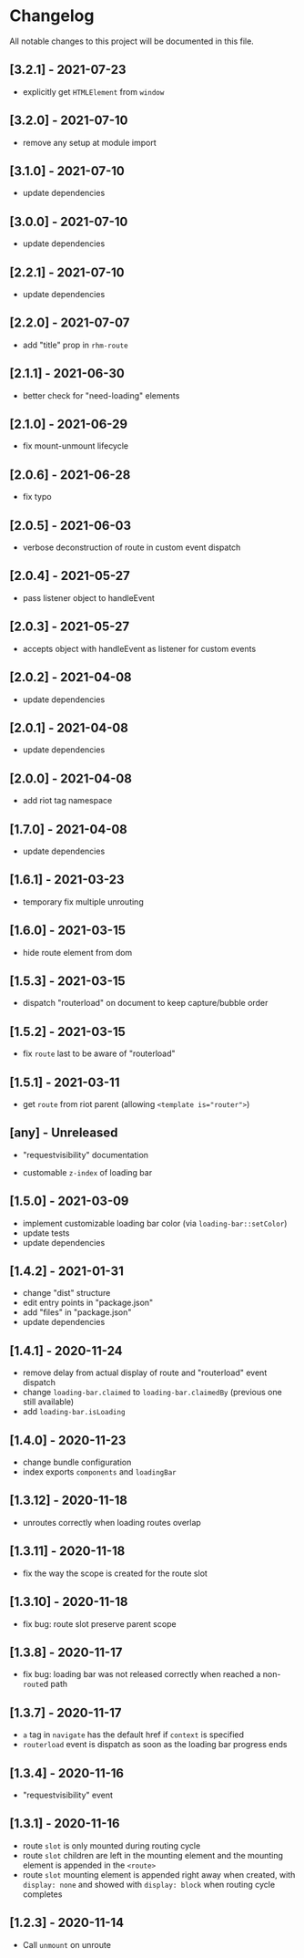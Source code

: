 # Changelog
All notable changes to this project will be documented in this file.

## [3.2.1] - 2021-07-23
- explicitly get `HTMLElement` from `window`

## [3.2.0] - 2021-07-10
- remove any setup at module import

## [3.1.0] - 2021-07-10
- update dependencies

## [3.0.0] - 2021-07-10
- update dependencies

## [2.2.1] - 2021-07-10
- update dependencies

## [2.2.0] - 2021-07-07
- add "title" prop in `rhm-route`

## [2.1.1] - 2021-06-30
- better check for "need-loading" elements

## [2.1.0] - 2021-06-29
- fix mount-unmount lifecycle

## [2.0.6] - 2021-06-28
- fix typo

## [2.0.5] - 2021-06-03
- verbose deconstruction of route in custom event dispatch

## [2.0.4] - 2021-05-27
- pass listener object to handleEvent

## [2.0.3] - 2021-05-27
- accepts object with handleEvent as listener for custom events

## [2.0.2] - 2021-04-08
- update dependencies

## [2.0.1] - 2021-04-08
- update dependencies

## [2.0.0] - 2021-04-08
- add riot tag namespace

## [1.7.0] - 2021-04-08
- update dependencies

## [1.6.1] - 2021-03-23
- temporary fix multiple unrouting

## [1.6.0] - 2021-03-15
- hide route element from dom

## [1.5.3] - 2021-03-15
- dispatch "routerload" on document to keep capture/bubble order

## [1.5.2] - 2021-03-15
- fix `route` last to be aware of "routerload"

## [1.5.1] - 2021-03-11
- get `route` from riot parent (allowing ```<template is="router">```)

## [any] - Unreleased
- "requestvisibility" documentation

- customable `z-index` of loading bar

## [1.5.0] - 2021-03-09
- implement customizable loading bar color (via `loading-bar::setColor`)
- update tests
- update dependencies

## [1.4.2] - 2021-01-31
- change "dist" structure
- edit entry points in "package.json"
- add "files" in "package.json"
- update dependencies

## [1.4.1] - 2020-11-24
- remove delay from actual display of route and "routerload" event dispatch
- change `loading-bar.claimed` to `loading-bar.claimedBy` (previous one still available)
- add `loading-bar.isLoading`

## [1.4.0] - 2020-11-23
- change bundle configuration
- index exports `components` and `loadingBar`

## [1.3.12] - 2020-11-18
- unroutes correctly when loading routes overlap

## [1.3.11] - 2020-11-18
- fix the way the scope is created for the route slot

## [1.3.10] - 2020-11-18
- fix bug: route slot preserve parent scope

## [1.3.8] - 2020-11-17
- fix bug: loading bar was not released correctly when reached a non-`route`d path

## [1.3.7] - 2020-11-17
- `a` tag in `navigate` has the default href if `context` is specified
- `routerload` event is dispatch as soon as the loading bar progress ends

## [1.3.4] - 2020-11-16
- "requestvisibility" event

## [1.3.1] - 2020-11-16
- route `slot` is only mounted during routing cycle
- route `slot` children are left in the mounting element and the mounting element is appended in the `<route>`
- route `slot` mounting element is appended right away when created, with `display: none` and showed with `display: block` when routing cycle completes

## [1.2.3] - 2020-11-14
- Call `unmount` on unroute